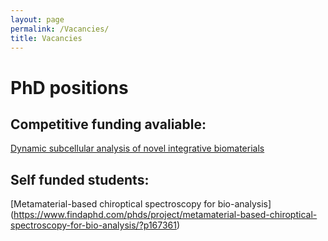 ```yaml
---
layout: page
permalink: /Vacancies/
title: Vacancies
---
```


# PhD positions

## Competitive funding avaliable:

[Dynamic subcellular analysis of novel integrative biomaterials](https://www.findaphd.com/phds/project/epsrc-dtp-phd-project-dynamic-subcellular-analysis-of-novel-integrative-biomaterials/?p165759)

## Self funded students: 
[Metamaterial-based chiroptical spectroscopy for bio-analysis] (https://www.findaphd.com/phds/project/metamaterial-based-chiroptical-spectroscopy-for-bio-analysis/?p167361)



















